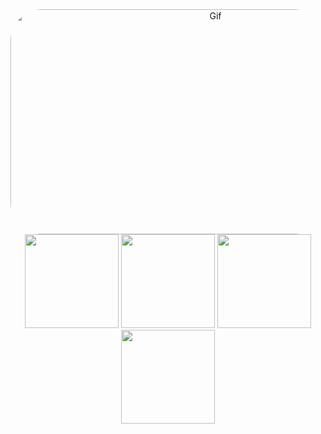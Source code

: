 <div align="center">
<img align="leaft" alt="Gif" height="360" width="640" style="border-radius:50px;"  src="https://user-images.githubusercontent.com/110259544/181835180-9c222700-b778-4734-b37f-e9b133755054.gif">
  <img height="150em" src="https://github-profile-summary-cards.vercel.app/api/cards/profile-details?username=MarceloBruno&theme=radical"/> 
<img height="150em" src="https://github-readme-stats.vercel.app/api?username=sMarceloBruno&show_icons=true&theme=radical&include_all_commits=true&count_private=false&hide_border=true"/> <img height="150em" src="https://github-readme-stats.vercel.app/api/top-langs/?username=MarceloBruno&layout=compact&langs_count=7&theme=radical&hide_border=true"/> <img height="150em" src="https://github-readme-streak-stats.herokuapp.com/?user=MarceloBruno&theme=radical&hide_border=true"/>
